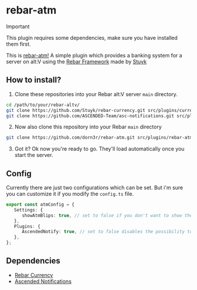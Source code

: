 # rebar-atm

> [!IMPORTANT]
> This plugin requires some dependencies, make sure you have installed them first.

This is [rebar-atm!](https://github.com/dorn3r/rebar-atm) A simple plugin which provides a banking system for a server on alt:V using the [Rebar Framework](https://rebarv.com) made by [Stuyk](https://github.com/Stuyk)

## How to install?

1. Clone these repositories into your Rebar alt:V server `main` directory.

```bash
cd /path/to/your/rebar-altv/
git clone https://github.com/Stuyk/rebar-currency.git src/plugins/currency
git clone https://github.com/ASCENDED-Team/asc-notifications.git src/plugins/asc-notifications
```

2. Now also clone this repository into your Rebar `main` directory
```bash
git clone https://github.com/dorn3r/rebar-atm.git src/plugins/rebar-atm
```

3. Got it? Ok now you're ready to go. They'll load automatically once you start the server.

## Config

Currently there are just two configurations which can be set. But i'm sure you can customize it if you modify the `config.ts` file.

```typescript
export const atmConfig = {
   Settings: {
      showAtmBlips: true, // set to false if you don't want to show the blips all over the map.
   },
   Plugins: {
      AscendedNotify: true, // set to false disables the possibility to show notifications using asc-notifications api.
   },
};
```

## Dependencies

- [Rebar Currency](https://github.com/Stuyk/rebar-currency/)
- [Ascended Notifications](https://github.com/ASCENDED-Team/asc-notifications/)